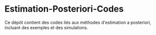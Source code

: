 # Estimation-Posteriori-Codes
Ce dépôt contient des codes liés aux méthodes d'estimation a posteriori, incluant des exemples et des simulations.
